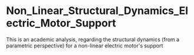 # Non_Linear_Structural_Dynamics_Electric_Motor_Support
This is an academic analysis, regarding the structural dynamics (from a parametric perspective) for a non-linear electric motor's support
